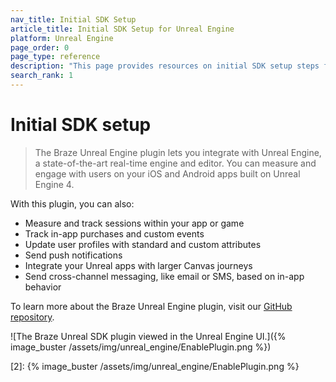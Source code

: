 ```yaml
---
nav_title: Initial SDK Setup
article_title: Initial SDK Setup for Unreal Engine
platform: Unreal Engine
page_order: 0
page_type: reference
description: "This page provides resources on initial SDK setup steps for the Braze Unreal Engine plugin."
search_rank: 1
---
```


# Initial SDK setup

> The Braze Unreal Engine plugin lets you integrate with Unreal Engine, a state-of-the-art real-time engine and editor. You can measure and engage with users on your iOS and Android apps built on Unreal Engine 4. 

With this plugin, you can also:
* Measure and track sessions within your app or game
* Track in-app purchases and custom events
* Update user profiles with standard and custom attributes
* Send push notifications
* Integrate your Unreal apps with larger Canvas journeys
* Send cross-channel messaging, like email or SMS, based on in-app behavior

To learn more about the Braze Unreal Engine plugin, visit our [GitHub repository](https://github.com/braze-inc/braze-unreal-sdk).

![The Braze Unreal SDK plugin viewed in the Unreal Engine UI.]({% image_buster /assets/img/unreal_engine/EnablePlugin.png %})

[1]: https://github.com/braze-inc/braze-unreal-sdk
[2]: {% image_buster /assets/img/unreal_engine/EnablePlugin.png %}
